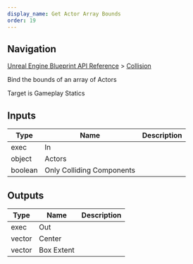 ```yaml
---
display_name: Get Actor Array Bounds
order: 19
---
```

## Navigation

[Unreal Engine Blueprint API Reference](https://dev.epicgames.com/documentation/en-us/unreal-engine/BlueprintAPI) > [Collision](https://dev.epicgames.com/documentation/en-us/unreal-engine/BlueprintAPI/Collision)

Bind the bounds of an array of Actors

Target is Gameplay Statics

## Inputs

| Type | Name | Description |
| --- | --- | --- |
| exec | In |  |
| object | Actors |  |
| boolean | Only Colliding Components |  |

## Outputs

| Type | Name | Description |
| --- | --- | --- |
| exec | Out |  |
| vector | Center |  |
| vector | Box Extent |  |
